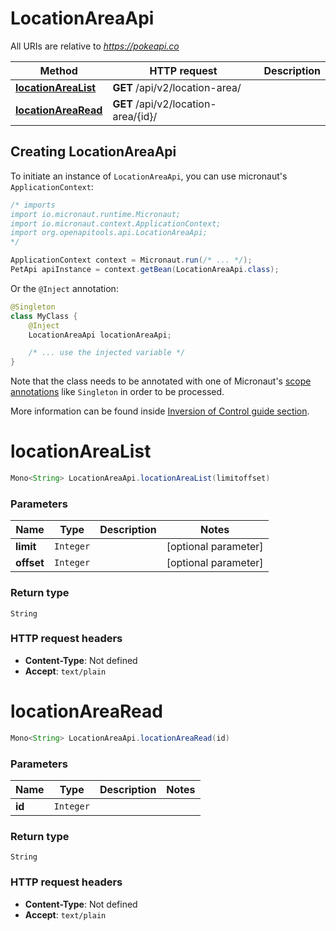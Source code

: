 # LocationAreaApi

All URIs are relative to *https://pokeapi.co*

Method | HTTP request | Description
------------- | ------------- | -------------
[**locationAreaList**](LocationAreaApi.md#locationAreaList) | **GET** /api/v2/location-area/ | 
[**locationAreaRead**](LocationAreaApi.md#locationAreaRead) | **GET** /api/v2/location-area/{id}/ | 


## Creating LocationAreaApi

To initiate an instance of `LocationAreaApi`, you can use micronaut's `ApplicationContext`:
```java
/* imports
import io.micronaut.runtime.Micronaut;
import io.micronaut.context.ApplicationContext;
import org.openapitools.api.LocationAreaApi;
*/

ApplicationContext context = Micronaut.run(/* ... */);
PetApi apiInstance = context.getBean(LocationAreaApi.class);
```

Or the `@Inject` annotation:
```java
@Singleton
class MyClass {
    @Inject
    LocationAreaApi locationAreaApi;

    /* ... use the injected variable */
}
```
Note that the class needs to be annotated with one of Micronaut's [scope annotations](https://docs.micronaut.io/latest/guide/#scopes) like `Singleton` in order to be processed.

More information can be found inside [Inversion of Control guide section](https://docs.micronaut.io/latest/guide/#ioc).

<a name="locationAreaList"></a>
# **locationAreaList**
```java
Mono<String> LocationAreaApi.locationAreaList(limitoffset)
```



### Parameters
Name | Type | Description  | Notes
------------- | ------------- | ------------- | -------------
 **limit** | `Integer`|  | [optional parameter]
 **offset** | `Integer`|  | [optional parameter]


### Return type
`String`



### HTTP request headers
 - **Content-Type**: Not defined
 - **Accept**: `text/plain`

<a name="locationAreaRead"></a>
# **locationAreaRead**
```java
Mono<String> LocationAreaApi.locationAreaRead(id)
```



### Parameters
Name | Type | Description  | Notes
------------- | ------------- | ------------- | -------------
 **id** | `Integer`|  |


### Return type
`String`



### HTTP request headers
 - **Content-Type**: Not defined
 - **Accept**: `text/plain`

